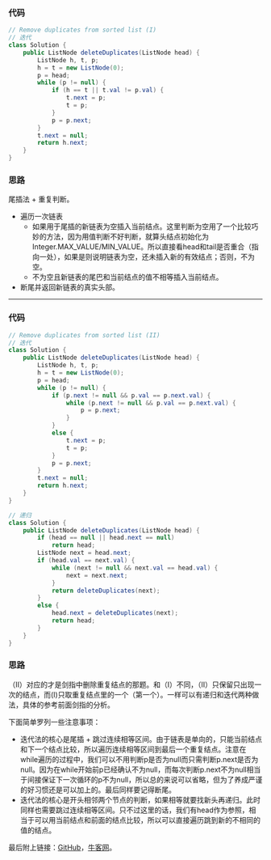 ### 代码

``` java
// Remove duplicates from sorted list (I)
// 迭代
class Solution {
    public ListNode deleteDuplicates(ListNode head) {
        ListNode h, t, p;
        h = t = new ListNode(0);
        p = head;
        while (p != null) {
            if (h == t || t.val != p.val) {
                t.next = p;
                t = p;
            }
            p = p.next;
        }
        t.next = null;
        return h.next;
    }
}
```



### 思路

尾插法 + 重复判断。

* 遍历一次链表
  * 如果用于尾插的新链表为空插入当前结点。这里判断为空用了一个比较巧妙的方法，因为用值判断不好判断，就算头结点初始化为Integer.MAX_VALUE/MIN_VALUE。所以直接看head和tail是否重合（指向一处），如果是则说明链表为空，还未插入新的有效结点；否则，不为空。
  * 不为空且新链表的尾巴和当前结点的值不相等插入当前结点。
* 断尾并返回新链表的真实头部。



<hr>

### 代码

``` java
// Remove duplicates from sorted list (II)
// 迭代
class Solution {
    public ListNode deleteDuplicates(ListNode head) {
        ListNode h, t, p;
        h = t = new ListNode(0);
        p = head;
        while (p != null) {
            if (p.next != null && p.val == p.next.val) {
                while (p.next != null && p.val == p.next.val) {
                    p = p.next;
                }
            }
            else {
                t.next = p;
                t = p;
            }
            p = p.next;
        }
        t.next = null;
        return h.next;
    }
}

// 递归
class Solution {
    public ListNode deleteDuplicates(ListNode head) {
        if (head == null || head.next == null)
            return head;
        ListNode next = head.next;
        if (head.val == next.val) {
            while (next != null && next.val == head.val) {
                next = next.next;
            }
            return deleteDuplicates(next);
        }
        else {
            head.next = deleteDuplicates(next);
            return head;
        }
    }
}
```



### 思路

（II）对应的才是剑指中删除重复结点的那题。和（I）不同，（II）只保留只出现一次的结点，而(I)只取重复结点里的一个（第一个）。一样可以有递归和迭代两种做法，具体的参考前面剑指的分析。

下面简单罗列一些注意事项：

* 迭代法的核心是尾插 + 跳过连续相等区间。由于链表是单向的，只能当前结点和下一个结点比较，所以遍历连续相等区间到最后一个重复结点。注意在while遍历的过程中，我们可以不用判断p是否为null而只需判断p.next是否为null。因为在while开始前p已经确认不为null，而每次判断p.next不为null相当于间接保证下一次循环的p不为null，所以总的来说可以省略，但为了养成严谨的好习惯还是可以加上的。最后同样要记得断尾。
* 迭代法的核心是开头相邻两个节点的判断，如果相等就要找新头再递归。此时同样也需要跳过连续相等区间。只不过这里的话，我们有head作为参照，相当于可以用当前结点和前面的结点比较，所以可以直接遍历跳到新的不相同的值的结点。

最后附上链接：[GitHub](https://github.com/sysuhxy2018/-offer/blob/master/%E5%88%A0%E9%99%A4%E9%93%BE%E8%A1%A8%E4%B8%AD%E9%87%8D%E5%A4%8D%E7%9A%84%E7%BB%93%E7%82%B9.md)，[牛客网](https://www.nowcoder.com/practice/fc533c45b73a41b0b44ccba763f866ef?tpId=13&tqId=11209&tPage=3&rp=1&ru=%2Fta%2Fcoding-interviews&qru=%2Fta%2Fcoding-interviews%2Fquestion-ranking)。